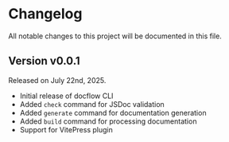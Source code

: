# Changelog

All notable changes to this project will be documented in this file.

## Version v0.0.1

Released on July 22nd, 2025.

- Initial release of docflow CLI
- Added `check` command for JSDoc validation
- Added `generate` command for documentation generation
- Added `build` command for processing documentation
- Support for VitePress plugin
